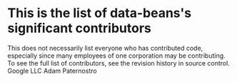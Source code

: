 # This is the list of data-beans's significant contributors

This does not necessarily list everyone who has contributed code,
especially since many employees of one corporation may be contributing.
To see the full list of contributors, see the revision history in
source control.
Google LLC
Adam Paternostro
